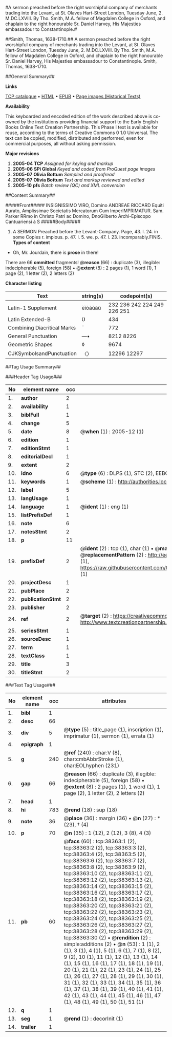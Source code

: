 #A sermon preached before the right worshipful company of merchants trading into the Levant, at St. Olaves Hart-Street London, Tuesday June, 2. M.DC.LXVIII. By Tho. Smith, M.A. fellow of Magdalen College in Oxford, and chaplain to the right honourable Sr. Daniel Harvey, His Majesties embassadour to Constantinople.#

##Smith, Thomas, 1638-1710.##
A sermon preached before the right worshipful company of merchants trading into the Levant, at St. Olaves Hart-Street London, Tuesday June, 2. M.DC.LXVIII. By Tho. Smith, M.A. fellow of Magdalen College in Oxford, and chaplain to the right honourable Sr. Daniel Harvey, His Majesties embassadour to Constantinople.
Smith, Thomas, 1638-1710.

##General Summary##

**Links**

[TCP catalogue](http://www.ota.ox.ac.uk/tcp/)  • 
[HTML](http://tei.it.ox.ac.uk/tcp/Texts-HTML/free/A60/A60588.html)  • 
[EPUB](http://tei.it.ox.ac.uk/tcp/Texts-EPUB/free/A60/A60588.epub) • 
[Page images (Historical Texts)](https://data.historicaltexts.jisc.ac.uk/view?pubId=eebo-99833885e&pageId=eebo-99833885e-38363-1)

**Availability**

This keyboarded and encoded edition of the
	       work described above is co-owned by the institutions
	       providing financial support to the Early English Books
	       Online Text Creation Partnership. This Phase I text is
	       available for reuse, according to the terms of Creative
	       Commons 0 1.0 Universal. The text can be copied,
	       modified, distributed and performed, even for
	       commercial purposes, all without asking permission.

**Major revisions**

1. __2005-04__ __TCP__ *Assigned for keying and markup*
1. __2005-06__ __SPi Global__ *Keyed and coded from ProQuest page images*
1. __2005-07__ __Olivia Bottum__ *Sampled and proofread*
1. __2005-07__ __Olivia Bottum__ *Text and markup reviewed and edited*
1. __2005-10__ __pfs__ *Batch review (QC) and XML conversion*

##Content Summary##

#####Front#####
INSIGNISSIMO VIRO, Domino ANDREAE RICCARD Equiti Aurato, Amplissimae Societatis Mercatorum Cum ImperIMPRIMATUR. Sam. Parker RRmo in Christo Patri ac Domino, DnoGilberto Archi-Episcopo Cantuariensi à S
#####Body#####

1. A SERMON Preached before the Levant-Company.
Page, 43. l. 24. in some Copies r. impious. p. 47. l. 5. we. p. 47. l. 23. incomparably.FINIS.
**Types of content**

  * Oh, Mr. Jourdain, there is **prose** in there!

There are 66 **ommitted** fragments! 
 @__reason__ (66) : duplicate (3), illegible: indecipherable (5), foreign (58)  •  @__extent__ (8) : 2 pages (1), 1 word (1), 1 page (2), 1 letter (2), 2 letters (2)

**Character listing**


|Text|string(s)|codepoint(s)|
|---|---|---|
|Latin-1 Supplement|èìòàùâû|232 236 242 224 249 226 251|
|Latin Extended-B|Ʋ|434|
|Combining             Diacritical Marks|̄|772|
|General Punctuation|—•|8212 8226|
|Geometric Shapes|◊|9674|
|CJKSymbolsandPunctuation|〈〉|12296 12297|

##Tag Usage Summary##

###Header Tag Usage###

|No|element name|occ|attributes|
|---|---|---|---|
|1.|__author__|2||
|2.|__availability__|1||
|3.|__biblFull__|1||
|4.|__change__|5||
|5.|__date__|8| @__when__ (1) : 2005-12 (1)|
|6.|__edition__|1||
|7.|__editionStmt__|1||
|8.|__editorialDecl__|1||
|9.|__extent__|2||
|10.|__idno__|6| @__type__ (6) : DLPS (1), STC (2), EEBO-CITATION (1), PROQUEST (1), VID (1)|
|11.|__keywords__|1| @__scheme__ (1) : http://authorities.loc.gov/ (1)|
|12.|__label__|5||
|13.|__langUsage__|1||
|14.|__language__|1| @__ident__ (1) : eng (1)|
|15.|__listPrefixDef__|1||
|16.|__note__|6||
|17.|__notesStmt__|2||
|18.|__p__|11||
|19.|__prefixDef__|2| @__ident__ (2) : tcp (1), char (1)  •  @__matchPattern__ (2) : ([0-9\-]+):([0-9IVX]+) (1), (.+) (1)  •  @__replacementPattern__ (2) : http://eebo.chadwyck.com/downloadtiff?vid=$1&page=$2 (1), https://raw.githubusercontent.com/textcreationpartnership/Texts/master/tcpchars.xml#$1 (1)|
|20.|__projectDesc__|1||
|21.|__pubPlace__|2||
|22.|__publicationStmt__|2||
|23.|__publisher__|2||
|24.|__ref__|2| @__target__ (2) : https://creativecommons.org/publicdomain/zero/1.0/ (1), http://www.textcreationpartnership.org/docs/. (1)|
|25.|__seriesStmt__|1||
|26.|__sourceDesc__|1||
|27.|__term__|1||
|28.|__textClass__|1||
|29.|__title__|3||
|30.|__titleStmt__|2||


###Text Tag Usage###

|No|element name|occ|attributes|
|---|---|---|---|
|1.|__bibl__|1||
|2.|__desc__|66||
|3.|__div__|5| @__type__ (5) : title_page (1), inscription (1), imprimatur (1), sermon (1), errata (1)|
|4.|__epigraph__|1||
|5.|__g__|240| @__ref__ (240) : char:V (8), char:cmbAbbrStroke (1), char:EOLhyphen (231)|
|6.|__gap__|66| @__reason__ (66) : duplicate (3), illegible: indecipherable (5), foreign (58)  •  @__extent__ (8) : 2 pages (1), 1 word (1), 1 page (2), 1 letter (2), 2 letters (2)|
|7.|__head__|1||
|8.|__hi__|783| @__rend__ (18) : sup (18)|
|9.|__note__|36| @__place__ (36) : margin (36)  •  @__n__ (27) : * (23), † (4)|
|10.|__p__|70| @__n__ (35) : 1 (12), 2 (12), 3 (8), 4 (3)|
|11.|__pb__|60| @__facs__ (60) : tcp:38363:1 (2), tcp:38363:2 (2), tcp:38363:3 (2), tcp:38363:4 (2), tcp:38363:5 (2), tcp:38363:6 (2), tcp:38363:7 (2), tcp:38363:8 (2), tcp:38363:9 (2), tcp:38363:10 (2), tcp:38363:11 (2), tcp:38363:12 (2), tcp:38363:13 (2), tcp:38363:14 (2), tcp:38363:15 (2), tcp:38363:16 (2), tcp:38363:17 (2), tcp:38363:18 (2), tcp:38363:19 (2), tcp:38363:20 (2), tcp:38363:21 (2), tcp:38363:22 (2), tcp:38363:23 (2), tcp:38363:24 (2), tcp:38363:25 (2), tcp:38363:26 (2), tcp:38363:27 (2), tcp:38363:28 (2), tcp:38363:29 (2), tcp:38363:30 (2)  •  @__rendition__ (2) : simple:additions (2)  •  @__n__ (53) : 1 (1), 2 (1), 3 (1), 4 (1), 5 (1), 6 (1), 7 (1), 8 (2), 9 (2), 10 (1), 11 (1), 12 (1), 13 (1), 14 (1), 15 (1), 16 (1), 17 (1), 18 (1), 19 (1), 20 (1), 21 (1), 22 (1), 23 (1), 24 (1), 25 (1), 26 (1), 27 (1), 28 (1), 29 (1), 30 (1), 31 (1), 32 (1), 33 (1), 34 (1), 35 (1), 36 (1), 37 (1), 38 (1), 39 (1), 40 (1), 41 (1), 42 (1), 43 (1), 44 (1), 45 (1), 46 (1), 47 (1), 48 (1), 49 (1), 50 (1), 51 (1)|
|12.|__q__|1||
|13.|__seg__|1| @__rend__ (1) : decorInit (1)|
|14.|__trailer__|1||
